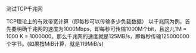 测试TCP千兆网

TCP理论上的有效带宽计算（即每秒可以传输多少负载数据）
以千兆网为例，首先要明确千兆网的速度为1000Mbps，即每秒可传输1000M个bit，且这儿1M = 1000 K = 1000000。那么千兆网的速度就是125MB/s，即每秒传输125000000个字节。(如果按MiB计算，就是119MiB/s)
